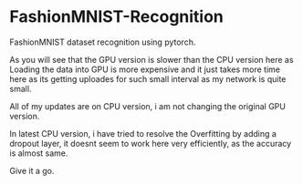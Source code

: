 # FashionMNIST-Recognition
FashionMNIST dataset recognition using pytorch.

As you will see that the GPU version is slower than the CPU version here as Loading the data into GPU is more expensive and it just takes more time here as its getting uploades for such small interval as my network is quite small.

All of my updates are on CPU version, i am not changing the original GPU version.

In latest CPU version, i have tried to resolve the Overfitting by adding a dropout layer, it doesnt seem to work here very efficiently, as the accuracy is almost same.

Give it a go.
